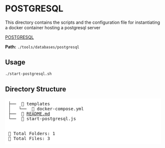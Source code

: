 # POSTGRESQL

This directory contains the scripts and the configuration file for instantiating a docker container hosting a postgresql server

[POSTGRESQL](https://www.postgresql.org/)

**Path:** `./tools/databases/postgresql`

## Usage

```bash
./start-postgresql.sh
```


## Directory Structure
<pre style="background-color: white; padding: 10px;">
├──  📂 templates
│   └──  📄 docker-compose.yml
├──  📄 <a href="README.md">README.md</a>
└──  📄 start-postgresql.js


📂 Total Folders: 1
📄 Total Files: 3
</pre>

